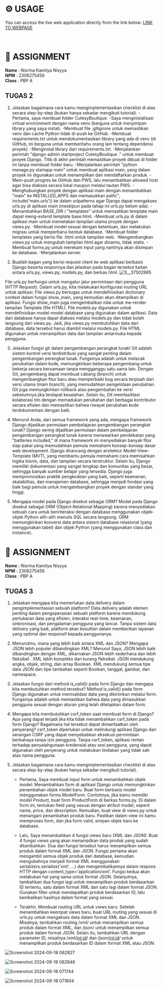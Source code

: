 # ⚙️ **USAGE**<br>
You can access the live web application directly from the link below:
[LINK TO WEBPAGE](http://nisrina-kamilya-cutesyboutique.pbp.cs.ui.ac.id/)

<br>

# 📝 **ASSIGNMENT**<br>
**Name** : Nisrina Kamilya Nisyya <br>
**NPM** : 2306275456 <br>
**Class** : PBP A

## **TUGAS 2**<br>
1. Jelaskan bagaimana cara kamu mengimplementasikan checklist di atas secara step-by-step (bukan hanya sekadar mengikuti tutorial).
-Pertama, saya membuat folder CutesyBoutique.
-Saya menginisialisasi virtual environment dengan nama venv (berguna untuk menyimpan library yang saya instal).
-Membuat file .gitignore untuk memastikan venv dan cache Python tidak di-push ke GitHub.
-Membuat requirements.txt untuk mendokumentasikan library yang ada di venv (di GitHub, ini berguna untuk memberitahu orang lain tentang dependensi proyek).
-Menginstal library dari requirements.txt.
-Menjalankan perintah "django-admin startproject CutesyBoutique ." untuk membuat proyek Django. Titik di akhir perintah memastikan proyek dibuat di folder ini tanpa membuat folder baru.
-Menjalankan perintah "python manage.py startapp main" untuk membuat aplikasi main, yang dalam proyek ini digunakan untuk menampilkan dan mendaftarkan produk.
-Mem-push progres ke GitHub dan PWS, lalu menambahkan allowed host agar bisa diakses secara lokal maupun melalui tautan PWS.
-Menghubungkan proyek dengan aplikasi main dengan menambahkan "main" ke INSTALLED_APPS dan memasukkan path('', include('main.urls')) ke dalam urlpatterns agar Django dapat mengakses urls.py di aplikasi main (meskipun pada tahap ini urls.py belum ada).
-Menambahkan BASE_DIR / "templates" untuk memastikan template main dapat meng-extend template base.html.
-Membuat urls.py di dalam aplikasi main untuk memetakan tampilan utama proyek dengan views.py.
-Membuat model sesuai dengan ketentuan, dan melakukan migrasi untuk memperbarui bentuk database.
-Membuat folder templates yang berisi file .html untuk tampilan web.
-Mengembangkan views.py untuk mengubah tampilan html agar dinamis, tidak statis.
-Membuat forms.py untuk merekam input yang nantinya akan disimpan ke database.
-Menjalankan server.

2. Buatlah bagan yang berisi request client ke web aplikasi berbasis Django beserta responnya dan jelaskan pada bagan tersebut kaitan antara urls.py, views.py, models.py, dan berkas html.
   ![S__37502985](https://github.com/user-attachments/assets/8e904cd8-6f58-406d-8371-6efe5baadfd9)

  File urls.py berfungsi untuk mengatur jalur permintaan dari pengguna (HTTP Request). Dalam urls.py, kita melakukan konfigurasi routing URL untuk aplikasi. File views.py bertugas untuk mendefinisikan dictionary context dalam fungsi show_main, yang kemudian akan ditampilkan di aplikasi. Fungsi show_main juga mengembalikan nilai untuk me-render tampilan Template (file HTML). File models.py digunakan untuk mendefinisikan model-model database yang digunakan dalam aplikasi. Data dari database hanya dapat diakses melalui models.py dan tidak boleh langsung dari views.py. Jadi, jika views.py membutuhkan data dari database, data tersebut harus diambil melalui models.py. File HTML digunakan untuk menampilkan data dan tampilan antarmuka kepada pengguna.

3. Jelaskan fungsi git dalam pengembangan perangkat lunak!
	Git adalah sistem kontrol versi terdistribusi yang sangat penting dalam pengembangan perangkat lunak. Fungsinya adalah untuk melacak perubahan dalam kode, memungkinkan beberapa pengembang untuk bekerja secara bersamaan tanpa mengganggu satu sama lain. Dengan Git, pengembang dapat membuat cabang (branch) untuk mengembangkan fitur baru atau memperbaiki bug secara terpisah dari versi utama (main branch), yang memudahkan pengelolaan perubahan. Git juga memungkinkan rollback atau pengembalian ke versi sebelumnya jika terdapat kesalahan. Selain itu, Git memfasilitasi kolaborasi tim dengan memadukan perubahan dari berbagai kontributor secara efisien dan memastikan bahwa riwayat perubahan kode terdokumentasi dengan baik.


4. Menurut Anda, dari semua framework yang ada, mengapa framework Django dijadikan permulaan pembelajaran pengembangan perangkat lunak?
	Django sering dijadikan permulaan dalam pembelajaran pengembangan perangkat lunak karena menawarkan pendekatan yang "batteries included," di mana framework ini menyediakan banyak fitur siap pakai yang memudahkan pemula memahami konsep-konsep dasar web development. Django dirancang dengan arsitektur Model-View-Template (MVT), yang membantu pemula memahami cara memisahkan logika bisnis, data, dan tampilan secara terstruktur. Selain itu, Django memiliki dokumentasi yang sangat lengkap dan komunitas yang besar, sehingga banyak sumber belajar yang tersedia. Django juga mempromosikan praktik pengkodean yang baik, seperti keamanan, skalabilitas, dan manajemen database, sehingga menjadi fondasi yang baik bagi pemula untuk mengembangkan proyek dengan standar yang tinggi.


5. Mengapa model pada Django disebut sebagai ORM?
	Model pada Django disebut sebagai ORM (Object-Relational Mapping) karena menyediakan sebuah cara untuk berinteraksi dengan database menggunakan objek-objek Python alih-alih menulis SQL secara langsung. ORM memungkinkan konversi data antara sistem database relasional (yang menggunakan tabel) dan objek Python (yang menggunakan class dan instance).



# 📝 **ASSIGNMENT**<br>
**Name** : Nisrina Kamilya Nisyya <br>
**NPM** : 2306275456 <br>
**Class** : PBP A

## **TUGAS 3**<br>

1. Jelaskan mengapa kita memerlukan data delivery dalam pengimplementasian sebuah platform? Data delivery adalah elemen penting dalam pengoperasian sebuah platform karena mendukung pertukaran data yang efisien, interaksi real-time, keamanan, sinkronisasi, dan pengalaman pengguna yang lancar. Tanpa sistem data delivery yang baik, platform akan kesulitan dalam memberikan layanan yang optimal dan responsif kepada penggunanya.

2. Menurutmu, mana yang lebih baik antara XML dan JSON? Mengapa JSON lebih populer dibandingkan XML? Menurut Saya, JSON lebih baik dibandingkan dengan XML, dikarnakan JSON lebih sederhana dan lebih fleksibel . XML lebih kompleks dan kurang fleksibel. JSON mendukung angka, objek, string, dan array Boolean. XML mendukung semua tipe data JSON dan tipe tambahan seperti Boolean, tanggal, gambar, dan namespace.

3. Jelaskan fungsi dari method is_valid() pada form Django dan mengapa kita membutuhkan method tersebut? Method is_valid() pada form Django digunakan untuk memvalidasi data yang dikirimkan melalui form. Fungsinya adalah untuk memastikan bahwa data yang dimasukkan pengguna sesuai dengan aturan yang telah ditetapkan dalam form.

4. Mengapa kita membutuhkan csrf_token saat membuat form di Django? Apa yang dapat terjadi jika kita tidak menambahkan csrf_token pada form Django? Bagaimana hal tersebut dapat dimanfaatkan oleh penyerang? csrf_token diperlukan untuk melindungi aplikasi Django dari serangan CSRF yang dapat menyebabkan eksekusi permintaan berbahaya tanpa izin pengguna. Tanpa csrf_token, aplikasi rentan terhadap penyalahgunaan kredensial atau sesi pengguna, yang dapat digunakan oleh penyerang untuk melakukan tindakan yang tidak sah atas nama pengguna.

5. Jelaskan bagaimana cara kamu mengimplementasikan checklist di atas secara step-by-step (bukan hanya sekadar mengikuti tutorial).
   - Pertama, Saya membuat input form untuk menambahkan objek model: Menambahkan form di aplikasi Django untuk memungkinkan penambahan objek model baru. Buat form berbasis model menggunakan forms.ModelForm. Contohnya, jika kamu memiliki model Product, buat form ProductForm di berkas forms.py. Di dalam form ini, tentukan field yang sesuai dengan atribut model, seperti name, price, dan description. Kemudian, buat view di views.py untuk menangani penambahan produk baru. Pastikan dalam view ini kamu memproses form, dan jika form valid, simpan objek baru ke database.

	- Lalu, Saya menambahkan 4 fungsi views baru (XML dan JSON): Buat 4 fungsi views yang akan menampilkan data produk yang sudah ditambahkan. Dua dari fungsi tersebut harus menampilkan semua produk dalam format XML dan JSON. Fungsi pertama akan mengambil semua objek produk dari database, kemudian mengubahnya menjadi format XML menggunakan serializers.serialize('xml', ...) dan mengembalikannya dalam respons HTTP dengan content_type='application/xml'. Fungsi kedua akan melakukan hal yang sama untuk format JSON. Selanjutnya, tambahkan dua fungsi lagi untuk menampilkan produk berdasarkan ID tertentu, satu dalam format XML dan satu lagi dalam format JSON. Gunakan filter untuk mendapatkan produk berdasarkan ID, lalu kembalikan hasilnya dalam format yang sesuai.

	- Terakhir, Membuat routing URL untuk views baru: Setelah menambahkan keempat views baru, buat URL routing yang sesuai di urls.py untuk mengakses data dalam format XML dan JSON. Misalnya, tambahkan routing /xml/ untuk menampilkan semua produk dalam format XML, dan /json/ untuk menampilkan semua produk dalam format JSON. Selain itu, tambahkan URL dengan parameter ID, misalnya /xml/<int:id>/ dan /json/<int:id>/ untuk menampilkan produk berdasarkan ID dalam format XML atau JSON.



![Screenshot 2024-09-18 062827](https://github.com/user-attachments/assets/acfb61c2-531c-4971-8777-485f29d0604e)

![Screenshot 2024-09-18 062846](https://github.com/user-attachments/assets/82ec8fc2-2088-4e56-980d-997107d3b5fe)

![Screenshot 2024-09-18 071744](https://github.com/user-attachments/assets/7c6b7517-bf59-443e-b881-679aca80c614)

![Screenshot 2024-09-18 071804](https://github.com/user-attachments/assets/97fdcb34-c3c5-40bb-90da-f297b6c90185)




